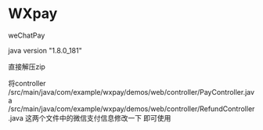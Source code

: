# WXpay
weChatPay

java version "1.8.0_181"

直接解压zip

将controller 
/src/main/java/com/example/wxpay/demos/web/controller/PayController.java
/src/main/java/com/example/wxpay/demos/web/controller/RefundController.java
这两个文件中的微信支付信息修改一下 即可使用



